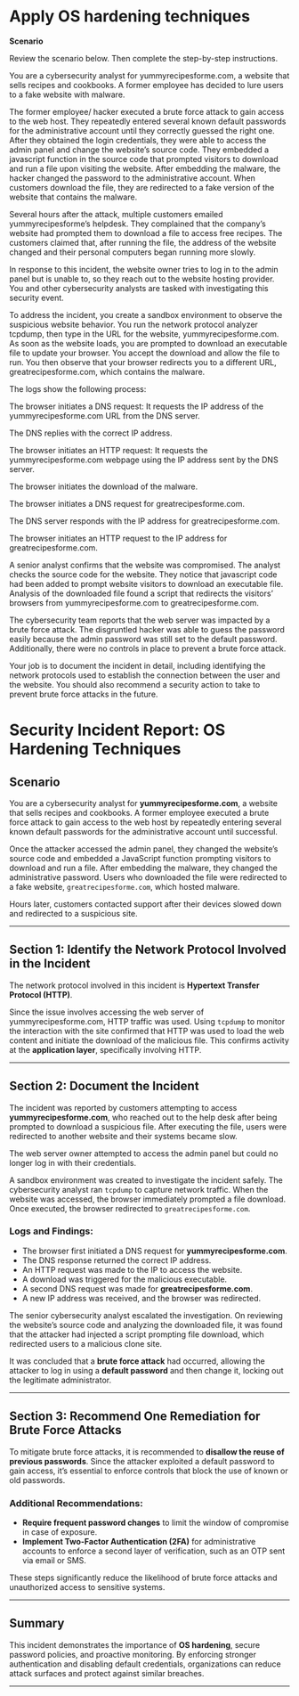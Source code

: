 # Apply OS hardening techniques
**Scenario**

Review the scenario below. Then complete the step-by-step instructions.

You are a cybersecurity analyst for yummyrecipesforme.com, a website that sells recipes and cookbooks. A former employee has decided to lure users to a fake website with malware. 

The former employee/ hacker executed a brute force attack to gain access to the web host. They repeatedly entered several known default passwords for the administrative account until they correctly guessed the right one. After they obtained the login credentials, they were able to access the admin panel and change the website’s source code. They embedded a javascript function in the source code that prompted visitors to download and run a file upon visiting the website. After embedding the malware, the hacker changed the password to the administrative account. When customers download the file, they are redirected to a fake version of the website that contains the malware. 

Several hours after the attack, multiple customers emailed yummyrecipesforme’s helpdesk. They complained that the company’s website had prompted them to download a file to access free recipes. The customers claimed that, after running the file, the address of the website changed and their personal computers began running more slowly. 

In response to this incident, the website owner tries to log in to the admin panel but is unable to, so they reach out to the website hosting provider. You and other cybersecurity analysts are tasked with investigating this security event.

To address the incident, you create a sandbox environment to observe the suspicious website behavior. You run the network protocol analyzer tcpdump, then type in the URL for the website, yummyrecipesforme.com. As soon as the website loads, you are prompted to download an executable file to update your browser. You accept the download and allow the file to run. You then observe that your browser redirects you to a different URL, greatrecipesforme.com, which contains the malware.  

The logs show the following process:

The browser initiates a DNS request: It requests the IP address of the yummyrecipesforme.com URL from the DNS server.

The DNS replies with the correct IP address. 

The browser initiates an HTTP request: It requests the yummyrecipesforme.com webpage using the IP address sent by the DNS server.

The browser initiates the download of the malware.

The browser initiates a DNS request for greatrecipesforme.com.

The DNS server responds with the IP address for greatrecipesforme.com.

The browser initiates an HTTP request to the IP address for greatrecipesforme.com.

A senior analyst confirms that the website was compromised. The analyst checks the source code for the website. They notice that javascript code had been added to prompt website visitors to download an executable file. Analysis of the downloaded file found a script that redirects the visitors’ browsers from yummyrecipesforme.com to greatrecipesforme.com. 

The cybersecurity team reports that the web server was impacted by a brute force attack. The disgruntled hacker was able to guess the password easily because the admin password was still set to the default password. Additionally, there were no controls in place to prevent a brute force attack. 

Your job is to document the incident in detail, including identifying the network protocols used to establish the connection between the user and the website.  You should also recommend a security action to take to prevent brute force attacks in the future.


# Security Incident Report: OS Hardening Techniques

## Scenario
You are a cybersecurity analyst for **yummyrecipesforme.com**, a website that sells recipes and cookbooks. A former employee executed a brute force attack to gain access to the web host by repeatedly entering several known default passwords for the administrative account until successful.

Once the attacker accessed the admin panel, they changed the website’s source code and embedded a JavaScript function prompting visitors to download and run a file. After embedding the malware, they changed the administrative password. Users who downloaded the file were redirected to a fake website, `greatrecipesforme.com`, which hosted malware.

Hours later, customers contacted support after their devices slowed down and redirected to a suspicious site.

---

## Section 1: Identify the Network Protocol Involved in the Incident

The network protocol involved in this incident is **Hypertext Transfer Protocol (HTTP)**.

Since the issue involves accessing the web server of yummyrecipesforme.com, HTTP traffic was used. Using `tcpdump` to monitor the interaction with the site confirmed that HTTP was used to load the web content and initiate the download of the malicious file. This confirms activity at the **application layer**, specifically involving HTTP.

---

## Section 2: Document the Incident

The incident was reported by customers attempting to access **yummyrecipesforme.com**, who reached out to the help desk after being prompted to download a suspicious file. After executing the file, users were redirected to another website and their systems became slow.

The web server owner attempted to access the admin panel but could no longer log in with their credentials.

A sandbox environment was created to investigate the incident safely. The cybersecurity analyst ran `tcpdump` to capture network traffic. When the website was accessed, the browser immediately prompted a file download. Once executed, the browser redirected to `greatrecipesforme.com`.

### Logs and Findings:
- The browser first initiated a DNS request for **yummyrecipesforme.com**.
- The DNS response returned the correct IP address.
- An HTTP request was made to the IP to access the website.
- A download was triggered for the malicious executable.
- A second DNS request was made for **greatrecipesforme.com**.
- A new IP address was received, and the browser was redirected.

The senior cybersecurity analyst escalated the investigation. On reviewing the website’s source code and analyzing the downloaded file, it was found that the attacker had injected a script prompting file download, which redirected users to a malicious clone site.

It was concluded that a **brute force attack** had occurred, allowing the attacker to log in using a **default password** and then change it, locking out the legitimate administrator.

---

## Section 3: Recommend One Remediation for Brute Force Attacks

To mitigate brute force attacks, it is recommended to **disallow the reuse of previous passwords**. Since the attacker exploited a default password to gain access, it’s essential to enforce controls that block the use of known or old passwords.

### Additional Recommendations:
- **Require frequent password changes** to limit the window of compromise in case of exposure.
- **Implement Two-Factor Authentication (2FA)** for administrative accounts to enforce a second layer of verification, such as an OTP sent via email or SMS.

These steps significantly reduce the likelihood of brute force attacks and unauthorized access to sensitive systems.

---

## Summary

This incident demonstrates the importance of **OS hardening**, secure password policies, and proactive monitoring. By enforcing stronger authentication and disabling default credentials, organizations can reduce attack surfaces and protect against similar breaches.

---


